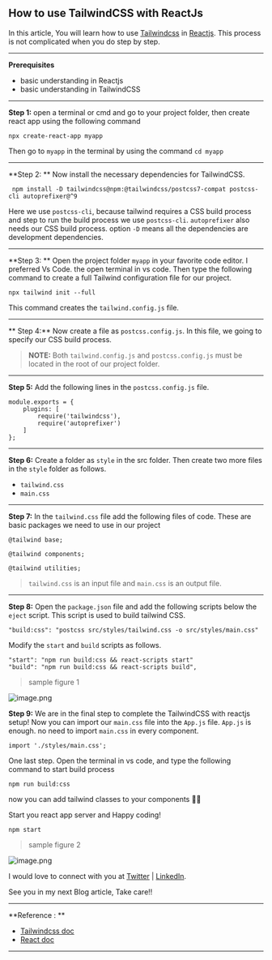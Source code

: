 ## How to use TailwindCSS with ReactJs

In this article, You will learn how to use [Tailwindcss](https://tailwindcss.com/) in [Reactjs](https://reactjs.org/). This process is not complicated when you do step by step.

_____

**Prerequisites**
- basic understanding in Reactjs
- basic understanding in TailwindCSS

_____

**Step 1:**
         open a terminal or cmd and go to your project folder, then create react app using the following command

```
npx create-react-app myapp 
``` 

Then go to ```myapp``` in the terminal by using the command  ``` cd myapp ``` 

_____ 

**Step 2: **
       Now install the necessary dependencies for TailwindCSS.

```
 npm install -D tailwindcss@npm:@tailwindcss/postcss7-compat postcss-cli autoprefixer@^9
```

Here we use `postcss-cli`, because tailwind requires a CSS build process and step to run the build process we use `postcss-cli`. `autoprefixer` also needs our CSS build process. option ```-D``` means all the dependencies are development dependencies. 

_____

**Step 3: **
Open the project folder `myapp` in your favorite code editor.  I preferred Vs Code.  the open terminal in vs code. Then type the following command to create a full Tailwind configuration file for our project.

```
npx tailwind init --full
```
This command creates the `tailwind.config.js` file.
______

** Step 4:**
Now create a file as `postcss.config.js`. In this file, we going to specify our CSS build process.


> **NOTE:** Both `tailwind.config.js` and `postcss.config.js` must be located in the root of our project folder.

_____

**Step 5:**
Add the following lines in the `postcss.config.js` file.
```
module.exports = {
    plugins: [
        require('tailwindcss'),
        require('autoprefixer')
    ]
};                      
```
______

**Step 6:**
Create a folder as `style` in the src folder. Then create two more files in the `style` folder as follows.

- `tailwind.css`
- `main.css`

______

**Step 7:**
In the `tailwind.css` file add the following files of code. These are basic packages we need to use in our project

```
@tailwind base;

@tailwind components;

@tailwind utilities;
```

> `tailwind.css` is an input file and  `main.css` is an output file.

______

**Step 8:**
Open the `package.json` file and add the following scripts below the `eject` script. This script is used to build tailwind CSS.
```
"build:css": "postcss src/styles/tailwind.css -o src/styles/main.css"
``` 
Modify the `start` and `build` scripts as follows.

```
"start": "npm run build:css && react-scripts start"
"build": "npm run build:css && react-scripts build",
```

> sample figure 1
> 
![image.png](https://cdn.hashnode.com/res/hashnode/image/upload/v1620399221155/_mferMoTU.png)

**Step 9:**
We are in the final step to complete the TailwindCSS with reactjs setup!
Now you can import our `main.css` file into the `App.js` file. `App.js` is enough.  no need to import `main.css` in every component.
```
import './styles/main.css';
```

One last step. Open the terminal in vs code, and type the following command to start build process 

```
npm run build:css
```

now you can add tailwind classes to your components 🥳🥳

Start you react app server and Happy coding! 

```
npm start
```

>sample figure 2
>
![image.png](https://cdn.hashnode.com/res/hashnode/image/upload/v1620400292914/bJREPAclxa.png)


I would love to connect with you at [Twitter](https://twitter.com/verreauxblack) | [LinkedIn](https://www.linkedin.com/in/verreauxblack/).


See you in my next Blog article, Take care!!
________

**Reference : **  
- [Tailwindcss doc](https://tailwindcss.com/docs/guides/create-react-app)
- [React doc](https://reactjs.org/docs/getting-started.html)

_______
